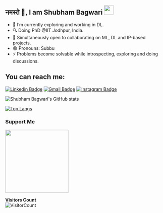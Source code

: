 ## नमस्ते 🙏, I am Shubham Bagwari <img  src="https://user-images.githubusercontent.com/42378118/110234147-e3259600-7f4e-11eb-95be-0c4047144dea.gif"  width="30">



- 🧠 I’m currently exploring and working in DL.
- 🔍 Doing PhD @IIT Jodhpur, India.
- 🤝 Simultaneously open to collaborating on ML, DL and IP-based projects.
- 😄 Pronouns: Subbu
- ⚡ Problems become solvable while introspecting, exploring and doing discussions.

##  You can reach me:

[![Linkedin Badge](https://img.shields.io/badge/-Shubham%20Bagwari-blue?style=flat-square&logo=Linkedin&logoColor=white&link=https://www.linkedin.com/in/shubhambagwari/)](https://www.linkedin.com/in/shubhambagwari/)  [![Gmail Badge](https://img.shields.io/badge/-subbu.bagwari@gmail.com-c14438?style=flat-square&logo=Gmail&logoColor=white&link=mailto:subbu.bagwari@gmail.com)](mailto:subbu.bagwari@gmail.com)    [![Instagram Badge](https://img.shields.io/badge/-@subbu.bagwari-e4405f?style=flat-square&labelColor=f94877&logo=instagram&logoColor=white&link=https://www.instagram.com/subbu.bagwari/)](https://www.instagram.com/subbu.bagwari/)

![Shubham Bagwari's GitHub stats](https://github-readme-stats.vercel.app/api?username=shubhambagwari&show_icons=true&theme=radical)

[![Top Langs](https://github-readme-stats.vercel.app/api/top-langs/?username=Shubhambagwari&langs_count=8&layout=compact)](https://github.com/shubhambagwari/github-readme-stats)

### Support Me
<a href="https://www.buymeacoffee.com/shubhambagwari"><img src="https://cdn.buymeacoffee.com/buttons/v2/default-yellow.png" width="200" /></a>

**Visitors Count**<br>
![VisitorCount](https://profile-counter.glitch.me/{shubhambagwari}/count.svg)
